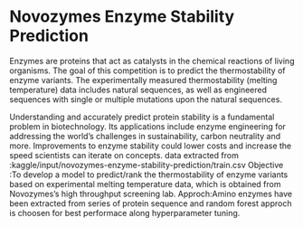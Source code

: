 # Novozymes Enzyme Stability Prediction
Enzymes are proteins that act as catalysts in the chemical reactions of living organisms. The goal of this competition is to predict the thermostability of enzyme variants. The experimentally measured thermostability (melting temperature) data includes natural sequences, as well as engineered sequences with single or multiple mutations upon the natural sequences.

Understanding and accurately predict protein stability is a fundamental problem in biotechnology. Its applications include enzyme engineering for addressing the world’s challenges in sustainability, carbon neutrality and more. Improvements to enzyme stability could lower costs and increase the speed scientists can iterate on concepts.
data extracted from :kaggle/input/novozymes-enzyme-stability-prediction/train.csv
Objective :To develop a model to predict/rank the thermostability of enzyme variants based on experimental melting temperature data, which is obtained from Novozymes’s high throughput screening lab.
Approch:Amino enzymes have been extracted from series of protein sequence and random forest approch is choosen for best performace along  hyperparameter tuning.
